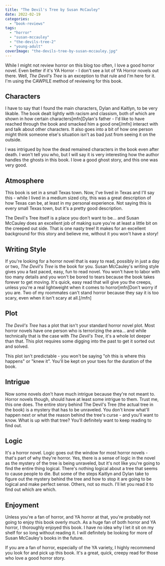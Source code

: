 ```yaml
---
title: "The Devil's Tree by Susan McCauley"
date: 2022-02-19
categories: 
  - "book-reviews"
tags: 
  - "horror"
  - "susan-mccauley"
  - "the-devils-tree-2"
  - "young-adult"
coverImage: "the-devils-tree-by-susan-mccauley.jpg"
---
```


While I might not review horror on this blog too often, I love a good horror novel. Even better if it's YA Horror - I don't see a lot of YA Horror novels out there. Well, _The Devil's Tree_ is an exception to that rule and I'm here for it. I'm using the CAWPILE method of reviewing for this book.

## Characters

I have to say that I found the main characters, Dylan and Kaitlyn, to be very likable. The book dealt lightly with racism and classism, both of which are shown in how certain characters\[mfn\]Dylan's father - I'd like to have reached through the book and smacked him a good one\[/mfn\] interact with and talk about other characters. It also goes into a bit of how one person might think someone else's situation isn't as bad just from seeing it on the outside.

I was intrigued by how the dead remained characters in the book even after death. I won't tell you who, but I will say it is very interesting how the author handles the ghosts in this book. I love a good ghost story, and this one was very good.

## Atmosphere

This book is set in a small Texas town. Now, I've lived in Texas and I'll say this - while I lived in a medium sized city, this was a great description of how Texas can be, at least in my personal experience. Not saying this is every small Texas town, but it's a pretty good description.

The Devil's Tree itself is a place you don't want to be... and Susan McCauley does an excellent job of making sure you're at least a little bit on the creeped out side. That is one nasty tree! It makes for an excellent background for this story and believe me, without it you won't have a story!

## Writing Style

If you're looking for a horror novel that is easy to read, possibly in just a day or two, _The Devil's Tree_ is the book for you. Susan McCauley's writing style gives you a fast paced, easy, fun to read novel. You won't have to labor with too many details and you won't be bored to tears because the book takes forever to get moving. It's quick, easy read that will give you the creeps, unless you're a real lightweight when it comes to horror\[mfn\]Don't worry if you are. Two of my roommates can't stand horror because they say it is too scary, even when it isn't scary at all.\[/mfn\]

## Plot

_The Devil's Tree_ has a plot that isn't your standard horror novel plot. Most horror novels have one person who is terrorizing the area... and while technically that is the case with _The Devil's Tree_, it's a whole lot deeper than that. This plot requires some digging into the past to get it sorted out and solved.

This plot isn't predictable - you won't be saying "oh this is where this happens" or "knew it". You'll be kept on your toes for the duration of the book.

## Intrigue

Now some novels don't have much intrigue because they're not meant to. Horror novels though, should have at least some intrigue to them. Trust me, this one does. The entire story behind The Devil's Tree (the actual tree in the book) is a mystery that has to be unraveled. You don't know what'll happen next or what the reason behind the tree's curse - and you'll want to know. What is up with that tree? You'll definitely want to keep reading to find out.

## Logic

It's a horror novel. Logic goes out the window for most horror novels - that's part of why they're horror. Yes, there is a sense of logic in the novel as the mystery of the tree is being unraveled, but it's not like you're going to find the entire thing logical. There's nothing logical about a tree that seems to cause people to die. But some of the steps Kaitlyn and Dylan take to figure out the mystery behind the tree and how to stop it are going to be logical and make perfect sense. Others, not so much. I'll let you read it to find out which are which.

## Enjoyment

Unless you're a fan of horror, and YA horror at that, you're probably not going to enjoy this book overly much. As a huge fan of both horror and YA horror, I thoroughly enjoyed this book. I have no idea why I let it sit on my shelf for so long without reading it. I will definitely be looking for more of Susan McCauley's books in the future.

If you are a fan of horror, especially of the YA variety, I highly recommend you look for and pick up this book. It's a great, quick, creepy read for those who love a good horror story.
